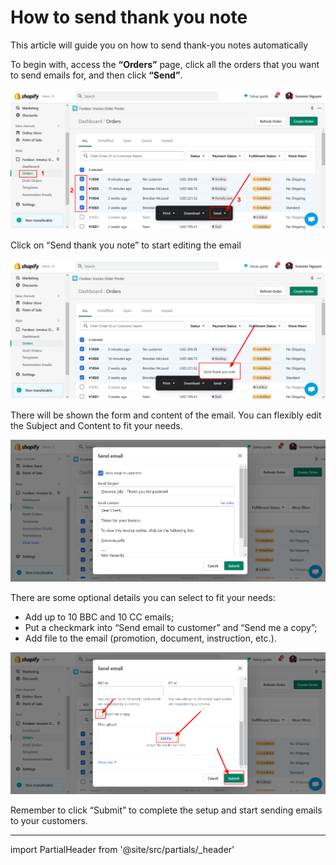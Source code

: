 # How to send thank you note


This article will guide you on how to send thank-you notes automatically

To begin with, access the **“Orders”** page, click all the orders that you want to send emails for, and then click **“Send”**.

![Fordeer-Store-·-Orders-·-Shopify (7).png](How%20to%20send%20thank%20you%20note%209fe3ee36df0e4e17b492d81332d0ec81/Fordeer-Store--Orders--Shopify_(7).png)

Click on “Send thank you note” to start editing the email

![Fordeer-Store-·-Orders-·-Shopify (8).png](How%20to%20send%20thank%20you%20note%209fe3ee36df0e4e17b492d81332d0ec81/Fordeer-Store--Orders--Shopify_(8).png)

There will be shown the form and content of the email. You can flexibly edit the Subject and Content to fit your needs.

![Fordeer-Store-·-Orders-·-Shopify (10).png](How%20to%20send%20thank%20you%20note%209fe3ee36df0e4e17b492d81332d0ec81/Fordeer-Store--Orders--Shopify_(10).png)

There are some optional details you can select to fit your needs: 

- Add up to 10 BBC and 10 CC emails;
- Put a checkmark into “Send email to customer” and “Send me a copy”;
- Add file to the email (promotion, document, instruction, etc.).

![Fordeer-Store-·-Orders-·-Shopify (9).png](How%20to%20send%20thank%20you%20note%209fe3ee36df0e4e17b492d81332d0ec81/Fordeer-Store--Orders--Shopify_(9).png)

Remember to click “Submit” to complete the setup and start sending emails to your customers. 

---

import PartialHeader from '@site/src/partials/_header'

<PartialHeader/>
